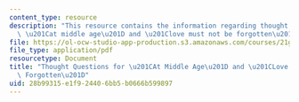 ```yaml
---
content_type: resource
description: "This resource contains the information regarding thought questions for\
  \ \u201Cat middle age\u201D and \u201Clove must not be forgotten\u201D."
file: https://ol-ocw-studio-app-production.s3.amazonaws.com/courses/21g-022j-international-womens-voices-spring-2004/28b99315e1f924406bb5b0666b599897_MIT21G_022JS04_f_at.pdf
file_type: application/pdf
resourcetype: Document
title: "Thought Questions for \u201CAt Middle Age\u201D and \u201CLove Must Not be\
  \ Forgotten\u201D"
uid: 28b99315-e1f9-2440-6bb5-b0666b599897
---
```

